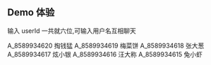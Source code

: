 ## Demo 体验
输入 userId    一共就六位,可输入用户名互相聊天

A_8589934620 掏钱猛
A_8589934619 梅菜饼
A_8589934618 张大葱
A_8589934617 炫小银
A_8589934616 汪大称
A_8589934615 兔小虾
